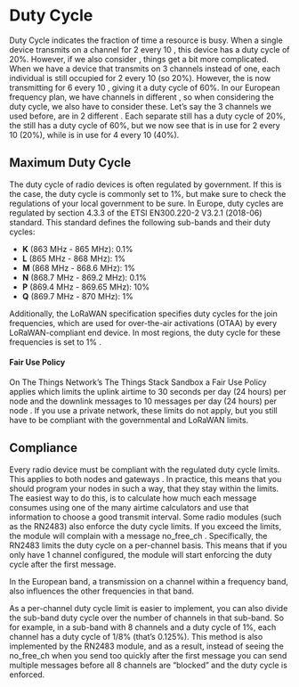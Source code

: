 # Duty Cycle

Duty Cycle indicates the fraction of time a resource is busy.
When a single device transmits on a channel for 2 every 10 , this device has a duty cycle of 20%.
However, if we also consider , things get a bit more complicated. When we have a device that transmits on 3 channels instead of one, each individual is still occupied for 2 every 10 (so 20%). However, the is now transmitting for 6 every 10 , giving it a duty cycle of 60%.
In our European frequency plan, we have channels in different , so when considering the duty cycle, we also have to consider these. Let’s say the 3 channels we used before, are in 2 different . Each separate still has a duty cycle of 20%, the still has a duty cycle of 60%, but we now see that is in use for 2 every 10 (20%), while is in use for 4 every 10 (40%).
## Maximum Duty Cycle

The duty cycle of radio devices is often regulated by government. If this is the case, the duty cycle is commonly set to 1%, but make sure to check the regulations of your local government to be sure.
In Europe, duty cycles are regulated by section 4.3.3 of the ETSI EN300.220-2 V3.2.1 (2018-06) standard. This standard defines the following sub-bands and their duty cycles:
* **K** (863 MHz - 865 MHz): 0.1%
* **L** (865 MHz - 868 MHz): 1%
* **M** (868 MHz - 868.6 MHz): 1%
* **N** (868.7 MHz - 869.2 MHz): 0.1%
* **P** (869.4 MHz - 869.65 MHz): 10%
* **Q** (869.7 MHz - 870 MHz): 1%

Additionally, the LoRaWAN specification specifies duty cycles for the join frequencies, which are used for over-the-air activations (OTAA) by every LoRaWAN-compliant end device. In most regions, the duty cycle for these frequencies is set to 1% .
#### Fair Use Policy

On The Things Network’s The Things Stack Sandbox a Fair Use Policy applies which limits the uplink airtime to 30 seconds per day (24 hours) per node and the downlink messages to 10 messages per day (24 hours) per node . If you use a private network, these limits do not apply, but you still have to be compliant with the governmental and LoRaWAN limits.
## Compliance

Every radio device must be compliant with the regulated duty cycle limits. This applies to both nodes and gateways .
In practice, this means that you should program your nodes in such a way, that they stay within the limits. The easiest way to do this, is to calculate how much each message consumes using one of the many airtime calculators and use that information to choose a good transmit interval.
Some radio modules (such as the RN2483) also enforce the duty cycle limits. If you exceed the limits, the module will complain with a message no\_free\_ch . Specifically, the RN2483 limits the duty cycle on a per-channel basis. This means that if you only have 1 channel configured, the module will start enforcing the duty cycle after the first message.

In the European band, a transmission on a channel within a frequency band, also influences the other frequencies in that band.

As a per-channel duty cycle limit is easier to implement, you can also divide the sub-band duty cycle over the number of channels in that sub-band. So for example, in a sub-band with 8 channels and a duty cycle of 1%, each channel has a duty cycle of 1/8% (that’s 0.125%).
This method is also implemented by the RN2483 module, and as a result, instead of seeing the no\_free\_ch when you send too quickly after the first message you can send multiple messages before all 8 channels are “blocked” and the duty cycle is enforced.